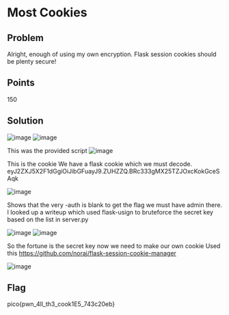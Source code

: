 # Most Cookies

## Problem
Alright, enough of using my own encryption. Flask session cookies should be plenty secure! 

## Points
150

## Solution
![image](https://github.com/Anushri-Sakhardande/Cryptonite_STP/assets/118385974/acca834b-73fe-4fd3-bca5-8fd589cd0ea8)
![image](https://github.com/Anushri-Sakhardande/Cryptonite_STP/assets/118385974/cc3eb50d-924c-4b66-a876-206bc4f839c6)


This was the provided script
![image](https://github.com/Anushri-Sakhardande/Cryptonite_STP/assets/118385974/b2be6794-e136-449a-af5b-616169315385)

This is the cookie
We have a flask cookie which we must decode.
eyJ2ZXJ5X2F1dGgiOiJibGFuayJ9.ZUHZZQ.BRc333gMX25TZJOxcKokGceSAqk

![image](https://github.com/Anushri-Sakhardande/Cryptonite_STP/assets/118385974/3d0d96e2-2442-46f0-8b9e-c6445dee8f52)

Shows that the very -auth is blank to get the flag we must have admin there.
I looked up a writeup which used flask-usign to bruteforce the secret key based on the list in server.py

![image](https://github.com/Anushri-Sakhardande/Cryptonite_STP/assets/118385974/9e1aaee4-4669-48fc-b8cc-9e845bead864)
![image](https://github.com/Anushri-Sakhardande/Cryptonite_STP/assets/118385974/c7b5d911-7bdf-4d3c-b161-e1b37f07ab49)

So the fortune is the secret key now we need to make our own cookie
Used this https://github.com/noraj/flask-session-cookie-manager

![image](https://github.com/Anushri-Sakhardande/Cryptonite_STP/assets/118385974/94267dbc-6612-481d-919b-41a3dc9208f7)

## Flag
pico{pwn_4ll_th3_cook1E5_743c20eb}
